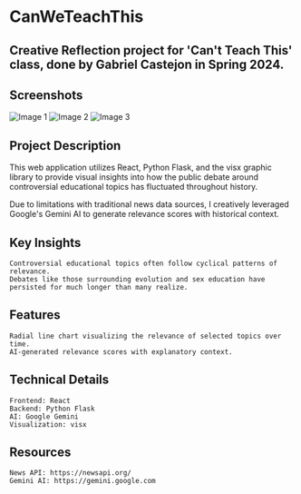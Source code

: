 ﻿# CanWeTeachThis

## Creative Reflection project for 'Can't Teach This' class, done by Gabriel Castejon in Spring 2024.

## Screenshots

![Image 1](/images/image1.jpg)
![Image 2](/images/image2.jpg)
![Image 3](/images/image3.jpg)

## Project Description

This web application utilizes React, Python Flask, and the visx graphic library to provide visual insights into how the public debate around controversial educational topics has fluctuated throughout history.

Due to limitations with traditional news data sources, I creatively leveraged Google's Gemini AI to generate relevance scores with historical context.

## Key Insights

    Controversial educational topics often follow cyclical patterns of relevance.
    Debates like those surrounding evolution and sex education have persisted for much longer than many realize.

## Features

    Radial line chart visualizing the relevance of selected topics over time.
    AI-generated relevance scores with explanatory context.

## Technical Details

    Frontend: React
    Backend: Python Flask
    AI: Google Gemini
    Visualization: visx

## Resources

    News API: https://newsapi.org/
    Gemini AI: https://gemini.google.com
